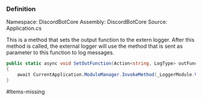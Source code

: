 
### Definition

Namespace: DiscordBotCore
Assembly: DiscordBotCore
Source: Application.cs


This is a method that sets the output function to the extern logger.
After this method is called, the external logger will use the method that is sent as parameter to this function to log messages.

```cs
public static async void SetOutFunction(Action<string, LogType> outFunction)  
{  
    await CurrentApplication.ModuleManager.InvokeMethod(_LoggerModule.Value, _LoggerModule.Value.MethodMapping["SetPrintFunction"], [outFunction]);  
}
```

#Items-missing 